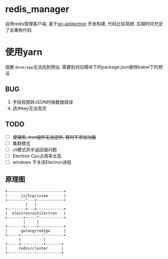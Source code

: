 # redis_manager #
自用redis管理客户端,  基于[go-astilectron](https://github.com/asticode/go-astilectron.git) 开发构建, 代码比较简陋. 后期时间充足了会重构代码

# 使用yarn #
提醒 `@vue/app`无法找到预设, 需要到对应模块下的package.json删除babel下的预设

## BUG ##
3. 字段视图转JSON时候数据错误
4. 选中key无法高亮

## TODO ##
- [ ] ~~键搜索, tree组件无法提供, 暂时不添加功能~~
- [ ] 集群模式
- [ ] cli模式异步返回值问题
- [ ] Electron Cpu占用率太高
- [ ] windows 不关闭Electron进程
## 原理图 ##
```
+-------------------------+
|      js/tcp/iview       |
+--------^---+------------+
         |   |
+--------+---v------------+
|  electron/astilectron   |
+-------+-----^-----------+
        |     |
+-------v-----+-----------+
|      golang/redigo      |
+-----+----------^--------+
      |          |
+-----v----------+-------+
|     redis/cluster      |
+------------------------+
```
